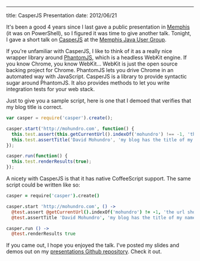 ---
title: CasperJS Presentation
date: 2012/06/21

It's been a good 4 years since I last gave a public presentation in
[Memphis](/blog/2008/09/30/slides-and-notes-from-mnug-talk/) (it was on
PowerShell), so I figured it was time to give another talk. Tonight, I gave a
short talk on [CasperJS](http://casperjs.org/) at the [Memphis Java User
Group](http://www.memphisjug.org/event/show/36).

If you're unfamiliar with CasperJS, I like to think of it as a really nice
wrapper library around [PhantomJS](http://phantomjs.org/), which is a headless
WebKit engine. If you know Chrome, you know WebKit... WebKit is just the open
source backing project for Chrome. PhantomJS lets you drive Chrome in an
automated way with JavaScript. CasperJS is a library to provide syntactic sugar
around PhantomJS. It also provides methods to let you write integration tests
for your web stack.

Just to give you a sample script, here is one that I demoed that verifies that
my blog title is correct.

```js
var casper = require('casper').create();

casper.start('http://mohundro.com', function() {
  this.test.assert(this.getCurrentUrl().indexOf('mohundro') !== -1, 'the url should not redirect away');
  this.test.assertTitle('David Mohundro', 'my blog has the title of my name');
});

casper.run(function() {
  this.test.renderResults(true);
});
```

A nicety with CasperJS is that it has native CoffeeScript support. The same
script could be written like so:

```coffee
casper = require('casper').create()

casper.start 'http://mohundro.com', () ->
  @test.assert @getCurrentUrl().indexOf('mohundro') != -1, 'the url should not redirect away'
  @test.assertTitle 'David Mohundro', 'my blog has the title of my name'

casper.run () ->
  @test.renderResults true
```

If you came out, I hope you enjoyed the talk. I've posted my slides and demos
out on my [presentations Github
repository](https://github.com/drmohundro/presentations). Check it out.

